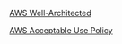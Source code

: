 [AWS Well-Architected](https://aws.amazon.com/architecture/well-architected/)

[AWS Acceptable Use Policy](https://aws.amazon.com/aup/)